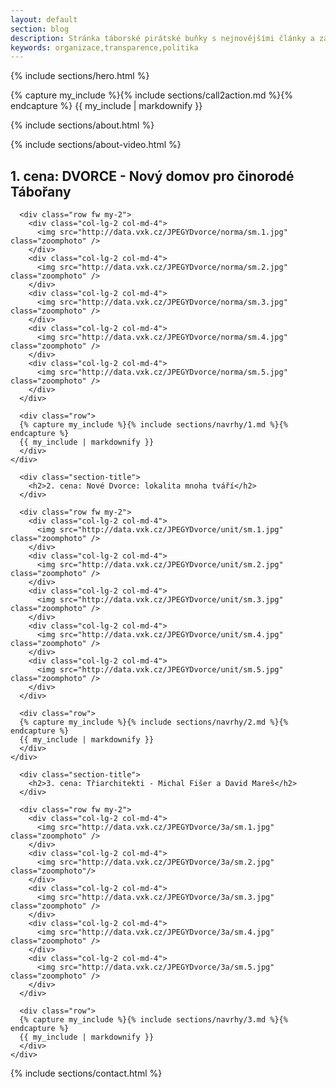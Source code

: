 ```yaml
---
layout: default
section: blog
description: Stránka táborské pirátské buňky s nejnovějšími články a základním rozcestníkem.
keywords: organizace,transparence,politika
---
```



{% include sections/hero.html %}

<main id="main">

<section id="cta" class="cta">
  <div class="container" data-aos="zoom-in">
    {% capture my_include %}{% include sections/call2action.md %}{% endcapture %}
    {{ my_include | markdownify }}
  </div>
</section>

  {% include sections/about.html %}

  {% include sections/about-video.html %}

  <section id="1cena" class="team section-bg">
    <div class="container" data-aos="fade-up">
      <div class="section-title">
        <h2>1. cena: DVORCE - Nový domov pro činorodé Tábořany</h2>
      </div>

      <div class="row fw my-2">
        <div class="col-lg-2 col-md-4">
          <img src="http://data.vxk.cz/JPEGYDvorce/norma/sm.1.jpg" class="zoomphoto" />
        </div>
        <div class="col-lg-2 col-md-4">
          <img src="http://data.vxk.cz/JPEGYDvorce/norma/sm.2.jpg" class="zoomphoto" />
        </div>
        <div class="col-lg-2 col-md-4">
          <img src="http://data.vxk.cz/JPEGYDvorce/norma/sm.3.jpg" class="zoomphoto" />
        </div>
        <div class="col-lg-2 col-md-4">
          <img src="http://data.vxk.cz/JPEGYDvorce/norma/sm.4.jpg" class="zoomphoto" />
        </div>
        <div class="col-lg-2 col-md-4">
          <img src="http://data.vxk.cz/JPEGYDvorce/norma/sm.5.jpg" class="zoomphoto" />
        </div>
      </div>

      <div class="row">
      {% capture my_include %}{% include sections/navrhy/1.md %}{% endcapture %}
      {{ my_include | markdownify }}
      </div>
    </div>
  </section>

  <section id="2cena" class="team">
    <div class="container" data-aos="fade-up">

      <div class="section-title">
        <h2>2. cena: Nové Dvorce: lokalita mnoha tváří</h2>
      </div>

      <div class="row fw my-2">
        <div class="col-lg-2 col-md-4">
          <img src="http://data.vxk.cz/JPEGYDvorce/unit/sm.1.jpg" class="zoomphoto" />
        </div>
        <div class="col-lg-2 col-md-4">
          <img src="http://data.vxk.cz/JPEGYDvorce/unit/sm.2.jpg" class="zoomphoto" />
        </div>
        <div class="col-lg-2 col-md-4">
          <img src="http://data.vxk.cz/JPEGYDvorce/unit/sm.3.jpg" class="zoomphoto" />
        </div>
        <div class="col-lg-2 col-md-4">
          <img src="http://data.vxk.cz/JPEGYDvorce/unit/sm.4.jpg" class="zoomphoto" />
        </div>
        <div class="col-lg-2 col-md-4">
          <img src="http://data.vxk.cz/JPEGYDvorce/unit/sm.5.jpg" class="zoomphoto" />
        </div>
      </div>

      <div class="row">
      {% capture my_include %}{% include sections/navrhy/2.md %}{% endcapture %}
      {{ my_include | markdownify }}
      </div>
    </div>
  </section>

  <section id="3cena" class="team section-bg">
    <div class="container" data-aos="fade-up">

      <div class="section-title">
        <h2>3. cena: Třiarchitekti - Michal Fišer a David Mareš</h2>
      </div>

      <div class="row fw my-2">
        <div class="col-lg-2 col-md-4">
          <img src="http://data.vxk.cz/JPEGYDvorce/3a/sm.1.jpg" class="zoomphoto" />
        </div>
        <div class="col-lg-2 col-md-4">
          <img src="http://data.vxk.cz/JPEGYDvorce/3a/sm.2.jpg" class="zoomphoto"/>
        </div>
        <div class="col-lg-2 col-md-4">
          <img src="http://data.vxk.cz/JPEGYDvorce/3a/sm.3.jpg" class="zoomphoto" />
        </div>
        <div class="col-lg-2 col-md-4">
          <img src="http://data.vxk.cz/JPEGYDvorce/3a/sm.4.jpg" class="zoomphoto" />
        </div>
        <div class="col-lg-2 col-md-4">
          <img src="http://data.vxk.cz/JPEGYDvorce/3a/sm.5.jpg" class="zoomphoto" />
        </div>
      </div>

      <div class="row">
      {% capture my_include %}{% include sections/navrhy/3.md %}{% endcapture %}
      {{ my_include | markdownify }}
      </div>
    </div>
  </section>

  {% include sections/contact.html %}

</main><!-- End #main -->
